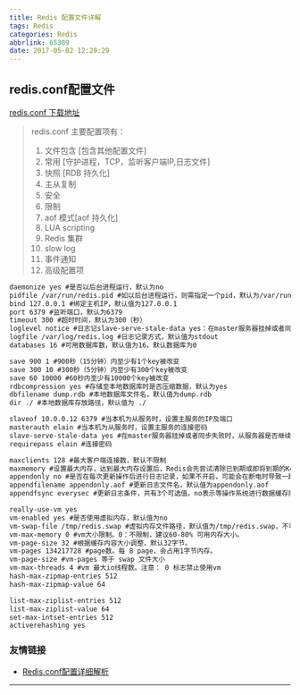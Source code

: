 ```yaml
---
title: Redis 配置文件详解
tags: Redis
categories: Redis
abbrlink: 65309
date: 2017-05-02 12:29:29
---
```


## redis.conf配置文件

[redis.conf 下载地址](http://download.redis.io/redis-stable/redis.conf)

> redis.conf 主要配置项有：
>
> 1. 文件包含 [包含其他配置文件]
> 2. 常用 [守护进程，TCP，监听客户端IP,日志文件]
> 3. 快照 [RDB 持久化]
> 4. 主从复制
> 5. 安全
> 6. 限制
> 7. aof 模式[aof 持久化]
> 8. LUA scripting
> 9. Redis 集群
> 10. slow log
> 11. 事件通知
> 12. 高级配置项

```txt
daemonize yes #是否以后台进程运行，默认为no
pidfile /var/run/redis.pid #如以后台进程运行，则需指定一个pid，默认为/var/run/redis.pid
bind 127.0.0.1 #绑定主机IP，默认值为127.0.0.1
port 6379 #监听端口，默认为6379
timeout 300 #超时时间，默认为300（秒）
loglevel notice #日志记slave-serve-stale-data yes：在master服务器挂掉或者同步失败时，从服务器是否继续提供服务。录等级，有4个可选值，debug，verbose（默认值），notice，warning
logfile /var/log/redis.log #日志记录方式，默认值为stdout
databases 16 #可用数据库数，默认值为16，默认数据库为0

save 900 1 #900秒（15分钟）内至少有1个key被改变
save 300 10 #300秒（5分钟）内至少有300个key被改变
save 60 10000 #60秒内至少有10000个key被改变
rdbcompression yes #存储至本地数据库时是否压缩数据，默认为yes
dbfilename dump.rdb #本地数据库文件名，默认值为dump.rdb
dir ./ #本地数据库存放路径，默认值为 ./

slaveof 10.0.0.12 6379 #当本机为从服务时，设置主服务的IP及端口
masterauth elain #当本机为从服务时，设置主服务的连接密码
slave-serve-stale-data yes #在master服务器挂掉或者同步失败时，从服务器是否继续提供服务。
requirepass elain #连接密码

maxclients 128 #最大客户端连接数，默认不限制
maxmemory #设置最大内存，达到最大内存设置后，Redis会先尝试清除已到期或即将到期的Key，当此方法处理后，任到达最大内存设置，将无法再进行写入操作。
appendonly no #是否在每次更新操作后进行日志记录，如果不开启，可能会在断电时导致一段时间内的数据丢失。因为redis本身同步数据文件是按上面save条件来同步的，所以有的数据会在一段时间内只存在于内存中。默认值为no
appendfilename appendonly.aof #更新日志文件名，默认值为appendonly.aof
appendfsync everysec #更新日志条件，共有3个可选值。no表示等操作系统进行数据缓存同步到磁盘，always表示每次更新操作后手动调用fsync()将数据写到磁盘，everysec表示每秒同步一次（默认值）。

really-use-vm yes
vm-enabled yes #是否使用虚拟内存，默认值为no
vm-swap-file /tmp/redis.swap #虚拟内存文件路径，默认值为/tmp/redis.swap，不可多个Redis实例共享
vm-max-memory 0 #vm大小限制。0：不限制，建议60-80% 可用内存大小。
vm-page-size 32 #根据缓存内容大小调整，默认32字节。
vm-pages 134217728 #page数。每 8 page，会占用1字节内存。
vm-page-size #vm-pages 等于 swap 文件大小
vm-max-threads 4 #vm 最大io线程数。注意： 0 标志禁止使用vm
hash-max-zipmap-entries 512
hash-max-zipmap-value 64

list-max-ziplist-entries 512
list-max-ziplist-value 64
set-max-intset-entries 512
activerehashing yes
```

### 友情链接

- [Redis.conf配置详细解析](http://www.cnblogs.com/kreo/p/4423362.html)

---

